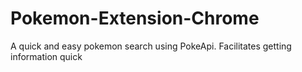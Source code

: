 # Pokemon-Extension-Chrome
A quick and easy pokemon search using PokeApi. Facilitates getting information quick
